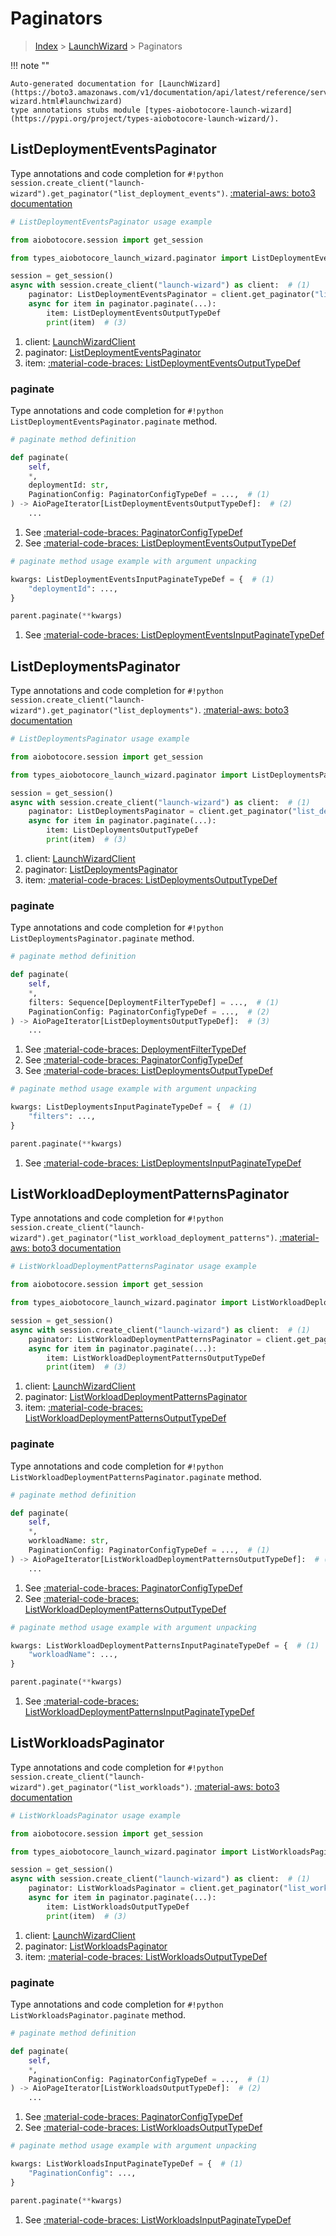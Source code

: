# Paginators

> [Index](../README.md) > [LaunchWizard](./README.md) > Paginators

!!! note ""

    Auto-generated documentation for [LaunchWizard](https://boto3.amazonaws.com/v1/documentation/api/latest/reference/services/launch-wizard.html#launchwizard)
    type annotations stubs module [types-aiobotocore-launch-wizard](https://pypi.org/project/types-aiobotocore-launch-wizard/).

## ListDeploymentEventsPaginator

Type annotations and code completion for `#!python session.create_client("launch-wizard").get_paginator("list_deployment_events")`.
[:material-aws: boto3 documentation](https://boto3.amazonaws.com/v1/documentation/api/latest/reference/services/launch-wizard/paginator/ListDeploymentEvents.html#LaunchWizard.Paginator.ListDeploymentEvents)

```python
# ListDeploymentEventsPaginator usage example

from aiobotocore.session import get_session

from types_aiobotocore_launch_wizard.paginator import ListDeploymentEventsPaginator

session = get_session()
async with session.create_client("launch-wizard") as client:  # (1)
    paginator: ListDeploymentEventsPaginator = client.get_paginator("list_deployment_events")  # (2)
    async for item in paginator.paginate(...):
        item: ListDeploymentEventsOutputTypeDef
        print(item)  # (3)
```

1. client: [LaunchWizardClient](./client.md)
2. paginator: [ListDeploymentEventsPaginator](./paginators.md#listdeploymenteventspaginator)
3. item: [:material-code-braces: ListDeploymentEventsOutputTypeDef](./type_defs.md#listdeploymenteventsoutputtypedef) 


### paginate

Type annotations and code completion for `#!python ListDeploymentEventsPaginator.paginate` method.

```python
# paginate method definition

def paginate(
    self,
    *,
    deploymentId: str,
    PaginationConfig: PaginatorConfigTypeDef = ...,  # (1)
) -> AioPageIterator[ListDeploymentEventsOutputTypeDef]:  # (2)
    ...
```

1. See [:material-code-braces: PaginatorConfigTypeDef](./type_defs.md#paginatorconfigtypedef) 
2. See [:material-code-braces: ListDeploymentEventsOutputTypeDef](./type_defs.md#listdeploymenteventsoutputtypedef) 


```python
# paginate method usage example with argument unpacking

kwargs: ListDeploymentEventsInputPaginateTypeDef = {  # (1)
    "deploymentId": ...,
}

parent.paginate(**kwargs)
```

1. See [:material-code-braces: ListDeploymentEventsInputPaginateTypeDef](./type_defs.md#listdeploymenteventsinputpaginatetypedef) 
## ListDeploymentsPaginator

Type annotations and code completion for `#!python session.create_client("launch-wizard").get_paginator("list_deployments")`.
[:material-aws: boto3 documentation](https://boto3.amazonaws.com/v1/documentation/api/latest/reference/services/launch-wizard/paginator/ListDeployments.html#LaunchWizard.Paginator.ListDeployments)

```python
# ListDeploymentsPaginator usage example

from aiobotocore.session import get_session

from types_aiobotocore_launch_wizard.paginator import ListDeploymentsPaginator

session = get_session()
async with session.create_client("launch-wizard") as client:  # (1)
    paginator: ListDeploymentsPaginator = client.get_paginator("list_deployments")  # (2)
    async for item in paginator.paginate(...):
        item: ListDeploymentsOutputTypeDef
        print(item)  # (3)
```

1. client: [LaunchWizardClient](./client.md)
2. paginator: [ListDeploymentsPaginator](./paginators.md#listdeploymentspaginator)
3. item: [:material-code-braces: ListDeploymentsOutputTypeDef](./type_defs.md#listdeploymentsoutputtypedef) 


### paginate

Type annotations and code completion for `#!python ListDeploymentsPaginator.paginate` method.

```python
# paginate method definition

def paginate(
    self,
    *,
    filters: Sequence[DeploymentFilterTypeDef] = ...,  # (1)
    PaginationConfig: PaginatorConfigTypeDef = ...,  # (2)
) -> AioPageIterator[ListDeploymentsOutputTypeDef]:  # (3)
    ...
```

1. See [:material-code-braces: DeploymentFilterTypeDef](./type_defs.md#deploymentfiltertypedef) 
2. See [:material-code-braces: PaginatorConfigTypeDef](./type_defs.md#paginatorconfigtypedef) 
3. See [:material-code-braces: ListDeploymentsOutputTypeDef](./type_defs.md#listdeploymentsoutputtypedef) 


```python
# paginate method usage example with argument unpacking

kwargs: ListDeploymentsInputPaginateTypeDef = {  # (1)
    "filters": ...,
}

parent.paginate(**kwargs)
```

1. See [:material-code-braces: ListDeploymentsInputPaginateTypeDef](./type_defs.md#listdeploymentsinputpaginatetypedef) 
## ListWorkloadDeploymentPatternsPaginator

Type annotations and code completion for `#!python session.create_client("launch-wizard").get_paginator("list_workload_deployment_patterns")`.
[:material-aws: boto3 documentation](https://boto3.amazonaws.com/v1/documentation/api/latest/reference/services/launch-wizard/paginator/ListWorkloadDeploymentPatterns.html#LaunchWizard.Paginator.ListWorkloadDeploymentPatterns)

```python
# ListWorkloadDeploymentPatternsPaginator usage example

from aiobotocore.session import get_session

from types_aiobotocore_launch_wizard.paginator import ListWorkloadDeploymentPatternsPaginator

session = get_session()
async with session.create_client("launch-wizard") as client:  # (1)
    paginator: ListWorkloadDeploymentPatternsPaginator = client.get_paginator("list_workload_deployment_patterns")  # (2)
    async for item in paginator.paginate(...):
        item: ListWorkloadDeploymentPatternsOutputTypeDef
        print(item)  # (3)
```

1. client: [LaunchWizardClient](./client.md)
2. paginator: [ListWorkloadDeploymentPatternsPaginator](./paginators.md#listworkloaddeploymentpatternspaginator)
3. item: [:material-code-braces: ListWorkloadDeploymentPatternsOutputTypeDef](./type_defs.md#listworkloaddeploymentpatternsoutputtypedef) 


### paginate

Type annotations and code completion for `#!python ListWorkloadDeploymentPatternsPaginator.paginate` method.

```python
# paginate method definition

def paginate(
    self,
    *,
    workloadName: str,
    PaginationConfig: PaginatorConfigTypeDef = ...,  # (1)
) -> AioPageIterator[ListWorkloadDeploymentPatternsOutputTypeDef]:  # (2)
    ...
```

1. See [:material-code-braces: PaginatorConfigTypeDef](./type_defs.md#paginatorconfigtypedef) 
2. See [:material-code-braces: ListWorkloadDeploymentPatternsOutputTypeDef](./type_defs.md#listworkloaddeploymentpatternsoutputtypedef) 


```python
# paginate method usage example with argument unpacking

kwargs: ListWorkloadDeploymentPatternsInputPaginateTypeDef = {  # (1)
    "workloadName": ...,
}

parent.paginate(**kwargs)
```

1. See [:material-code-braces: ListWorkloadDeploymentPatternsInputPaginateTypeDef](./type_defs.md#listworkloaddeploymentpatternsinputpaginatetypedef) 
## ListWorkloadsPaginator

Type annotations and code completion for `#!python session.create_client("launch-wizard").get_paginator("list_workloads")`.
[:material-aws: boto3 documentation](https://boto3.amazonaws.com/v1/documentation/api/latest/reference/services/launch-wizard/paginator/ListWorkloads.html#LaunchWizard.Paginator.ListWorkloads)

```python
# ListWorkloadsPaginator usage example

from aiobotocore.session import get_session

from types_aiobotocore_launch_wizard.paginator import ListWorkloadsPaginator

session = get_session()
async with session.create_client("launch-wizard") as client:  # (1)
    paginator: ListWorkloadsPaginator = client.get_paginator("list_workloads")  # (2)
    async for item in paginator.paginate(...):
        item: ListWorkloadsOutputTypeDef
        print(item)  # (3)
```

1. client: [LaunchWizardClient](./client.md)
2. paginator: [ListWorkloadsPaginator](./paginators.md#listworkloadspaginator)
3. item: [:material-code-braces: ListWorkloadsOutputTypeDef](./type_defs.md#listworkloadsoutputtypedef) 


### paginate

Type annotations and code completion for `#!python ListWorkloadsPaginator.paginate` method.

```python
# paginate method definition

def paginate(
    self,
    *,
    PaginationConfig: PaginatorConfigTypeDef = ...,  # (1)
) -> AioPageIterator[ListWorkloadsOutputTypeDef]:  # (2)
    ...
```

1. See [:material-code-braces: PaginatorConfigTypeDef](./type_defs.md#paginatorconfigtypedef) 
2. See [:material-code-braces: ListWorkloadsOutputTypeDef](./type_defs.md#listworkloadsoutputtypedef) 


```python
# paginate method usage example with argument unpacking

kwargs: ListWorkloadsInputPaginateTypeDef = {  # (1)
    "PaginationConfig": ...,
}

parent.paginate(**kwargs)
```

1. See [:material-code-braces: ListWorkloadsInputPaginateTypeDef](./type_defs.md#listworkloadsinputpaginatetypedef) 
